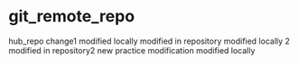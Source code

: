 # git_remote_repo
hub_repo
change1
modified locally
modified in repository
modified locally 2
modified in repository2
new practice modification
modified locally
